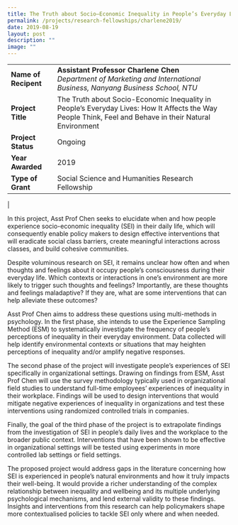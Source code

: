 ```yaml
---
title: The Truth about Socio–Economic Inequality in People’s Everyday Lives
permalink: /projects/research-fellowships/charlene2019/
date: 2019-08-19
layout: post
description: ""
image: ""
---
```

|  |  |
|---|---|
| **Name of Recipent** | **Assistant Professor Charlene Chen**<br>_Department of Marketing and International Business, Nanyang Business School, NTU_ |
| **Project Title** | The Truth about Socio-Economic Inequality in People’s Everyday Lives: How It Affects the Way People Think, Feel and Behave in their Natural Environment |
| **Project Status** | Ongoing |
| **Year Awarded** | 2019 |
| **Type of Grant** | Social Science and Humanities Research Fellowship |
|

In this project, Asst Prof Chen seeks to elucidate when and how people experience socio-economic inequality (SEI) in their daily life, which will consequently enable policy makers to design effective interventions that will eradicate social class barriers, create meaningful interactions across classes, and build cohesive communities.

Despite voluminous research on SEI, it remains unclear how often and when thoughts and feelings about it occupy people’s consciousness during their everyday life. Which contexts or interactions in one’s environment are more likely to trigger such thoughts and feelings? Importantly, are these thoughts and feelings maladaptive? If they are, what are some interventions that can help alleviate these outcomes?

Asst Prof Chen aims to address these questions using multi-methods in psychology. In the first phase, she intends to use the Experience Sampling Method (ESM) to systematically investigate the frequency of people’s perceptions of inequality in their everyday environment. Data collected will help identify environmental contexts or situations that may heighten perceptions of inequality and/or amplify negative responses.

The second phase of the project will investigate people’s experiences of SEI specifically in organizational settings. Drawing on findings from ESM, Asst Prof Chen will use the survey methodology typically used in organizational field studies to understand full-time employees’ experiences of inequality in their workplace. Findings will be used to design interventions that would mitigate negative experiences of inequality in organizations and test these interventions using randomized controlled trials in companies.

Finally, the goal of the third phase of the project is to extrapolate findings from the investigation of SEI in people’s daily lives and the workplace to the broader public context. Interventions that have been shown to be effective in organizational settings will be tested using experiments in more controlled lab settings or field settings.

The proposed project would address gaps in the literature concerning how SEI is experienced in people’s natural environments and how it truly impacts their well-being. It would provide a richer understanding of the complex relationship between inequality and wellbeing and its multiple underlying psychological mechanisms, and lend external validity to these findings. Insights and interventions from this research can help policymakers shape more contextualised policies to tackle SEI only where and when needed.